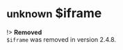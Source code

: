# <small>unknown</small> $iframe

!> <strong>Removed</strong><br>
`$iframe` was removed in version 2.4.8.